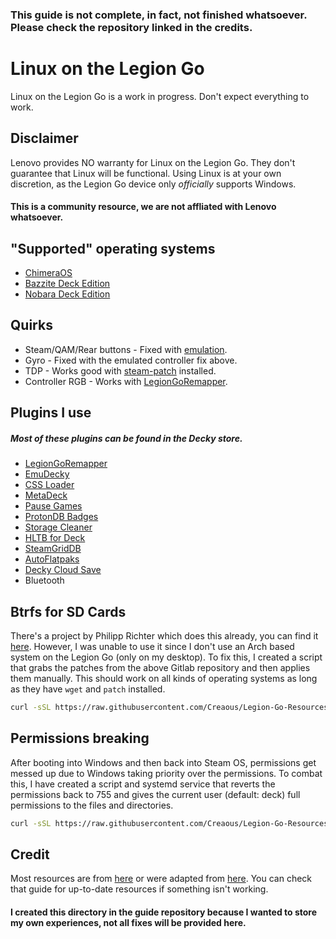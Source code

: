 ### This guide is not complete, in fact, not finished whatsoever. Please check the repository linked in the credits.

# Linux on the Legion Go
Linux on the Legion Go is a work in progress. Don't expect everything to work.

## Disclaimer
Lenovo provides NO warranty for Linux on the Legion Go. They don't guarantee that Linux will be functional. Using Linux is at your own discretion, as the Legion Go device only *officially* supports Windows.

#### This is a community resource, we are not affliated with Lenovo whatsoever.

## "Supported" operating systems
- [ChimeraOS](https://chimeraos.org)
- [Bazzite Deck Edition](https://bazzite.gg)
- [Nobara Deck Edition](https://nobaraproject.org/download-nobara)

## Quirks
- Steam/QAM/Rear buttons - Fixed with [emulation](https://github.com/antheas/hhd).
- Gyro - Fixed with the emulated controller fix above.
- TDP - Works good with [steam-patch](https://github.com/corando98/steam-patch) installed.
- Controller RGB - Works with [LegionGoRemapper](https://github.com/aarron-lee/LegionGoRemapper/).

## Plugins I use
##### Most of these plugins can be found in the Decky store.
- [LegionGoRemapper](https://github.com/aarron-lee/LegionGoRemapper/)
- [EmuDecky](https://github.com/EmuDeck/EmuDecky)
- [CSS Loader](https://deckthemes.com/download/deck)
- [MetaDeck](https://github.com/EmuDeck/MetaDeck)
- [Pause Games](https://github.com/popsUlfr/SDH-PauseGames)
- [ProtonDB Badges](https://github.com/OMGDuke/protondb-decky)
- [Storage Cleaner](https://github.com/mcarlucci/decky-storage-cleaner)
- [HLTB for Deck](https://github.com/hulkrelax/hltb-for-deck)
- [SteamGridDB](https://github.com/SteamGridDB/decky-steamgriddb)
- [AutoFlatpaks](https://github.com/jurassicplayer/decky-autoflatpaks)
- [Decky Cloud Save](https://github.com/GedasFX/decky-cloud-save)
- Bluetooth

## Btrfs for SD Cards
There's a project by Philipp Richter which does this already, you can find it [here](https://gitlab.com/popsulfr/steamos-btrfs). However, I was unable to use it since I don't use an Arch based system on the Legion Go (only on my desktop). To fix this, I created a script that grabs the patches from the above Gitlab repository and then applies them manually. This should work on all kinds of operating systems as long as they have `wget` and `patch` installed.

```bash
curl -sSL https://raw.githubusercontent.com/Creaous/Legion-Go-Resources/main/LINUX/btrfs/patch-for-btrfs.sh | sudo bash
```

## Permissions breaking
After booting into Windows and then back into Steam OS, permissions get messed up due to Windows taking priority over the permissions. To combat this, I have created a script and systemd service that reverts the permissions back to 755 and gives the current user (default: deck) full permissions to the files and directories.

```bash
curl -sSL https://raw.githubusercontent.com/Creaous/Legion-Go-Resources/main/LINUX/perms/fix-permissions.sh | sudo bash
```

## Credit
Most resources are from [here](https://github.com/aarron-lee/legion-go-tricks) or were adapted from [here](https://github.com/aarron-lee/legion-go-tricks).
You can check that guide for up-to-date resources if something isn't working.

#### I created this directory in the guide repository because I wanted to store my own experiences, not all fixes will be provided here.
